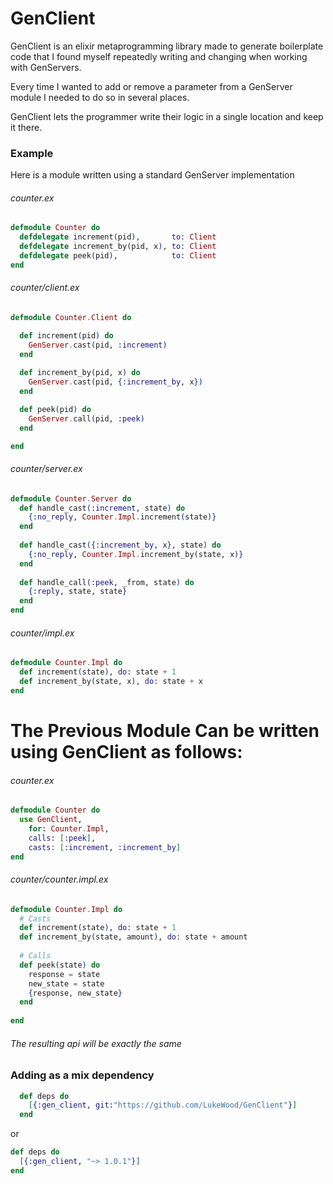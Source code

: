 # GenClient
GenClient is an elixir metaprogramming library made to generate boilerplate code that I found myself repeatedly writing and changing when working with GenServers.

Every time I wanted to add or remove a parameter from a GenServer module I needed to do so in several places.

GenClient lets the programmer write their logic in a single location and keep it there.

### Example
Here is a module written using a standard GenServer implementation

###### counter.ex
```elixir
defmodule Counter do
  defdelegate increment(pid),       to: Client
  defdelegate increment_by(pid, x), to: Client
  defdelegate peek(pid),            to: Client
end
```
###### counter/client.ex
```elixir
defmodule Counter.Client do

  def increment(pid) do
    GenServer.cast(pid, :increment)
  end
  
  def increment_by(pid, x) do
    GenServer.cast(pid, {:increment_by, x})
  end

  def peek(pid) do
    GenServer.call(pid, :peek)
  end

end
```
###### counter/server.ex
```elixir
defmodule Counter.Server do
  def handle_cast(:increment, state) do
    {:no_reply, Counter.Impl.increment(state)}
  end
  
  def handle_cast({:increment_by, x}, state) do
    {:no_reply, Counter.Impl.increment_by(state, x)}
  end
  
  def handle_call(:peek, _from, state) do
    {:reply, state, state}
  end
end
```
###### counter/impl.ex
```elixir
defmodule Counter.Impl do
  def increment(state), do: state + 1
  def increment_by(state, x), do: state + x
end
```
# The Previous Module Can be written using GenClient as follows:

###### counter.ex
```elixir
defmodule Counter do
  use GenClient,
    for: Counter.Impl,
    calls: [:peek],
    casts: [:increment, :increment_by]
end
```
###### counter/counter.impl.ex
```elixir
defmodule Counter.Impl do
  # Casts
  def increment(state), do: state + 1
  def increment_by(state, amount), do: state + amount
  
  # Calls
  def peek(state) do
    response = state
    new_state = state
    {response, new_state}
  end
  
end
```

###### The resulting api will be exactly the same

### Adding as a mix dependency
```elixir
  def deps do
    [{:gen_client, git:"https://github.com/LukeWood/GenClient"}]
  end
```
or
```elixir
def deps do
  [{:gen_client, "~> 1.0.1"}]
end
```
